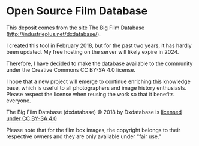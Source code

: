 # Open Source Film Database

This deposit comes from the site The Big Film Database (http://industrieplus.net/dxdatabase/).

I created this tool in February 2018, but for the past two years, it has hardly been updated. My free hosting on the server will likely expire in 2024.

Therefore, I have decided to make the database available to the community under the Creative Commons CC BY-SA 4.0 license.

I hope that a new project will emerge to continue enriching this knowledge base, which is useful to all photographers and image history enthusiasts. Please respect the license when reusing the work so that it benefits everyone.

The Big Film Database (dxdatabase) © 2018 by Dxdatabase is [licensed under CC BY-SA 4.0](https://creativecommons.org/licenses/by-sa/4.0/)

Please note that for the film box images, the copyright belongs to their respective owners and they are only available under "fair use."
